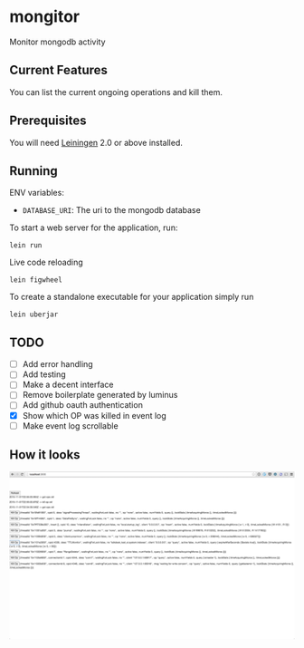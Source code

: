 # mongitor

Monitor mongodb activity

## Current Features

You can list the current ongoing operations and kill them.

## Prerequisites

You will need [Leiningen][1] 2.0 or above installed.

[1]: https://github.com/technomancy/leiningen

## Running

ENV variables:

* `DATABASE_URI`: The uri to the mongodb database

To start a web server for the application, run:

    lein run

Live code reloading

    lein figwheel

To create a standalone executable for your application simply run

    lein uberjar

## TODO

- [ ] Add error handling
- [ ] Add testing
- [ ] Make a decent interface
- [ ] Remove boilerplate generated by luminus
- [ ] Add github oauth authentication
- [x] Show which OP was killed in event log
- [ ] Make event log scrollable

## How it looks

![Mongitor MVP](https://raw.githubusercontent.com/axfcampos/mongitor/master/images/mongitor-mvp.png)
